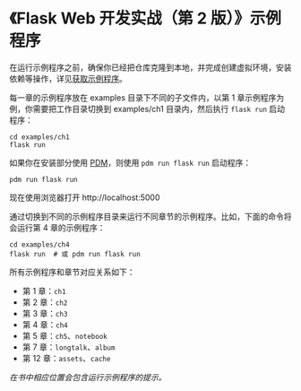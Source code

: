 # 《Flask Web 开发实战（第 2 版）》示例程序

在运行示例程序之前，确保你已经把仓库克隆到本地，并完成创建虚拟环境，安装依赖等操作，详见[获取示例程序](https://docs.helloflask.com/installation)。

每一章的示例程序放在 examples 目录下不同的子文件内，以第 1 章示例程序为例，你需要把工作目录切换到 examples/ch1 目录内，然后执行 `flask run` 启动程序：

```
cd examples/ch1
flask run
```

如果你在安装部分使用 [PDM](https://pdm-project.org/latest/#installation)，则使用 `pdm run flask run` 启动程序：

```
pdm run flask run
```

现在使用浏览器打开 http://localhost:5000

通过切换到不同的示例程序目录来运行不同章节的示例程序。比如，下面的命令将会运行第 4 章的示例程序：

```
cd examples/ch4
flask run  # 或 pdm run flask run
```

所有示例程序和章节对应关系如下：

- 第 1 章：`ch1`
- 第 2 章：`ch2`
- 第 3 章：`ch3`
- 第 4 章：`ch4`
- 第 5 章：`ch5`、`notebook`
- 第 7 章：`longtalk`、`album`
- 第 12 章：`assets`、`cache`

*在书中相应位置会包含运行示例程序的提示。*

